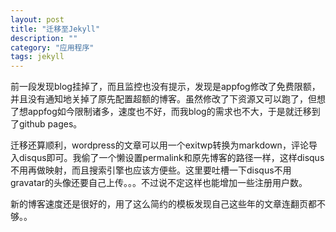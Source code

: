 ```yaml
---
layout: post
title: "迁移至Jekyll"
description: ""
category: "应用程序"
tags: jekyll
---
```


前一段发现blog挂掉了，而且监控也没有提示，发现是appfog修改了免费限额，并且没有通知地关掉了原先配置超额的博客。虽然修改了下资源又可以跑了，但想了想appfog如今限制诸多，速度也不好，而我blog的需求也不大，于是就迁移到了github pages。

迁移还算顺利，wordpress的文章可以用一个exitwp转换为markdown，评论导入disqus即可。我偷了一个懒设置permalink和原先博客的路径一样，这样disqus不用再做映射，而且搜索引擎也应该方便些。这里要吐槽一下disqus不用gravatar的头像还要自己上传。。。不过说不定这样也能增加一些注册用户数。

新的博客速度还是很好的，用了这么简约的模板发现自己这些年的文章连翻页都不够。。
